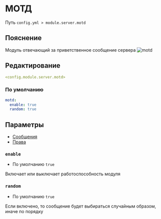 # МОТД
Путь `config.yml > module.server.motd`

## Пояснение
Модуль отвечающий за приветственное сообщение сервера
![motd](/motd.png)

## Редактирование
```yaml
<config.module.server.motd>
```

### По умолчанию
```yaml
motd:
  enable: true
  random: true
```

## Параметры

- [Сообщения](/en/messages/ru_ru/module/server/motd/)
- [Права](/en/permissions/module/server/motd/)

### `enable`
- По умолчанию `true`

Включает или выключает работоспособность модуля

### `random`
- По умолчанию `true`

Если включено, то сообщение будет выбираться случайным образом, иначе по порядку
